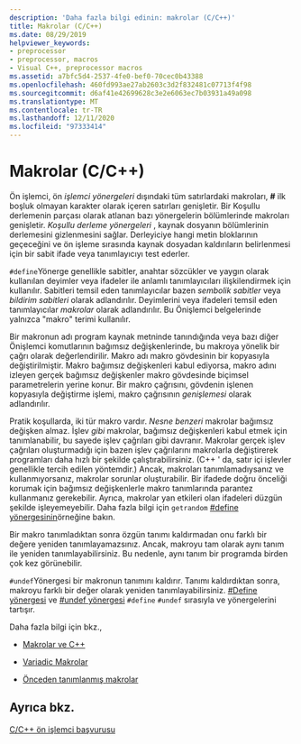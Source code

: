 ```yaml
---
description: 'Daha fazla bilgi edinin: makrolar (C/C++)'
title: Makrolar (C/C++)
ms.date: 08/29/2019
helpviewer_keywords:
- preprocessor
- preprocessor, macros
- Visual C++, preprocessor macros
ms.assetid: a7bfc5d4-2537-4fe0-bef0-70cec0b43388
ms.openlocfilehash: 460fd993ae27ab2603c3d2f832481c07713f4f98
ms.sourcegitcommit: d6af41e42699628c3e2e6063ec7b03931a49a098
ms.translationtype: MT
ms.contentlocale: tr-TR
ms.lasthandoff: 12/11/2020
ms.locfileid: "97333414"
---
```

# <a name="macros-cc"></a>Makrolar (C/C++)

Ön işlemci, ön *işlemci yönergeleri* dışındaki tüm satırlardaki makroları, **#** ilk boşluk olmayan karakter olarak içeren satırları genişletir. Bir Koşullu derlemenin parçası olarak atlanan bazı yönergelerin bölümlerinde makroları genişletir. *Koşullu derleme yönergeleri* , kaynak dosyanın bölümlerinin derlemesini gizlenmesini sağlar. Derleyiciye hangi metin bloklarının geçeceğini ve ön işleme sırasında kaynak dosyadan kaldırıların belirlenmesi için bir sabit ifade veya tanımlayıcıyı test ederler.

`#define`Yönerge genellikle sabitler, anahtar sözcükler ve yaygın olarak kullanılan deyimler veya ifadeler ile anlamlı tanımlayıcıları ilişkilendirmek için kullanılır. Sabitleri temsil eden tanımlayıcılar bazen *sembolik sabitler* veya *bildirim sabitleri* olarak adlandırılır. Deyimlerini veya ifadeleri temsil eden tanımlayıcılar *makrolar* olarak adlandırılır. Bu Önişlemci belgelerinde yalnızca "makro" terimi kullanılır.

Bir makronun adı program kaynak metninde tanındığında veya bazı diğer Önişlemci komutlarının bağımsız değişkenlerinde, bu makroya yönelik bir çağrı olarak değerlendirilir. Makro adı makro gövdesinin bir kopyasıyla değiştirilmiştir. Makro bağımsız değişkenleri kabul ediyorsa, makro adını izleyen gerçek bağımsız değişkenler makro gövdesinde biçimsel parametrelerin yerine konur. Bir makro çağrısını, gövdenin işlenen kopyasıyla değiştirme işlemi, makro çağrısının *genişlemesi* olarak adlandırılır.

Pratik koşullarda, iki tür makro vardır. *Nesne benzeri* makrolar bağımsız değişken almaz. İşlev *gibi* makrolar, bağımsız değişkenleri kabul etmek için tanımlanabilir, bu sayede işlev çağrıları gibi davranır. Makrolar gerçek işlev çağrıları oluşturmadığı için bazen işlev çağrılarını makrolarla değiştirerek programları daha hızlı bir şekilde çalıştırabilirsiniz. (C++ ' da, satır içi işlevler genellikle tercih edilen yöntemdir.) Ancak, makroları tanımlamadıysanız ve kullanmıyorsanız, makrolar sorunlar oluşturabilir. Bir ifadede doğru önceliği korumak için bağımsız değişkenlerle makro tanımlarında parantez kullanmanız gerekebilir. Ayrıca, makrolar yan etkileri olan ifadeleri düzgün şekilde işleyemeyebilir. Daha fazla bilgi için `getrandom` [#define yönergesinin](../preprocessor/hash-define-directive-c-cpp.md)örneğine bakın.

Bir makro tanımladıktan sonra özgün tanımı kaldırmadan onu farklı bir değere yeniden tanımlayamazsınız. Ancak, makroyu tam olarak aynı tanım ile yeniden tanımlayabilirsiniz. Bu nedenle, aynı tanım bir programda birden çok kez görünebilir.

`#undef`Yönergesi bir makronun tanımını kaldırır. Tanımı kaldırdıktan sonra, makroyu farklı bir değer olarak yeniden tanımlayabilirsiniz. [#Define yönergesi](../preprocessor/hash-define-directive-c-cpp.md) ve [#undef yönergesi](../preprocessor/hash-undef-directive-c-cpp.md) `#define` `#undef` sırasıyla ve yönergelerini tartışır.

Daha fazla bilgi için bkz.,

- [Makrolar ve C++](../preprocessor/macros-and-cpp.md)

- [Variadic Makrolar](../preprocessor/variadic-macros.md)

- [Önceden tanımlanmış makrolar](../preprocessor/predefined-macros.md)

## <a name="see-also"></a>Ayrıca bkz.

[C/C++ ön işlemci başvurusu](../preprocessor/c-cpp-preprocessor-reference.md)
